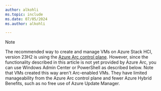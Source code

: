 ```yaml
---
author: alkohli
ms.topic: include
ms.date: 07/05/2024
ms.author: alkohli

---
```


> [!NOTE]
> The recommended way to create and manage VMs on Azure Stack HCI, version 23H2 is using the [Azure Arc control plane](../hci/manage/azure-arc-vm-management-overview.md). However, since the functionality described in this article is not yet provided by Azure Arc, you can use Windows Admin Center or PowerShell as described below. Note that VMs created this way aren't Arc-enabled VMs. They have limited manageability from the Azure Arc control plane and fewer Azure Hybrid Benefits, such as no free use of Azure Update Manager.
